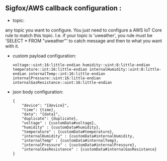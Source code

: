 ## Sigfox/AWS callback configuration :

- topic: 

any topic you want to configure. You just need to configure a AWS IoT Core rule to match this topic. I.e. if your topic is 'uweather', you rule must be 'SELECT * FROM "uweather"' to catch message and then to what you want with it.

- custom payload configuration: 

    ```
    voltage::uint:16:little-endian humidity::uint:8:little-endian temperature::int:16:little-endian internalHumidity::uint:8:little-endian internalTemp::int:16:little-endian internalPressure::uint:16:little-endian internalGasResistance::uint:16:little-endian
    ```

- json body configuration:

    ```
    {
        "device": "{device}",
        "time": {time},
        "data": "{data}",
        "duplicate": {duplicate},
        "voltage" : {customData#voltage},
        "humidity" : {customData#humidity},
        "temperature" : {customData#temperature},
        "internalHumidity" : {customData#internalHumidity,
        "internalTemp" : {customData#internalTemp},
        "internalPressure" : {customData#internalPressure},
        "internalGasResistance" : {customData#internalGasResistance}
    }
    ```

